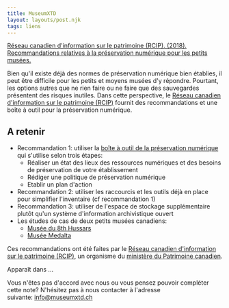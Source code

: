 ```yaml
---
title: MuseumXTD
layout: layouts/post.njk
tags: liens
---
```

[Réseau canadien d'information sur le patrimoine (RCIP). (2018). Recommandations relatives à la préservation numérique pour les petits musées.](https://www.canada.ca/fr/reseau-information-patrimoine/services/preservation-numerique/recommandations-petits-musees.html#a4)

Bien qu'il existe déjà des normes de préservation numérique bien établies, il peut être difficile pour les petits et moyens musées d'y répondre. Pourtant, les options autres que ne rien faire ou ne faire que des sauvegardes présentent des risques inutiles.
Dans cette perspective, le [Réseau canadien d'information sur le patrimoine (RCIP)](https://www.canada.ca/fr/reseau-information-patrimoine.html) fournit des recommandations et une boîte à outil pour la préservation numérique. 

## A retenir
- Recommandation 1: utiliser la [boîte à outil de la préservation numérique](https://www.canada.ca/fr/reseau-information-patrimoine/services/preservation-numerique/boite-outils.html) qui s'utilise selon trois étapes:
	- Réaliser un état des lieux des ressources numériques et des besoins de préservation de votre établissement
	- Rédiger une politique de préservation numérique
	- Etablir un plan d'action 
- Recommandation 2: utiliser les raccourcis et les outils déjà en place pour simplifier l'inventaire (cf recommandation 1)
- Recommandation 3: utiliser de l'espace de stockage supplémentaire plutôt qu'un système d'information archivistique ouvert
- Les études de cas de deux petits musées canadiens: 
	- [Musée du 8th Hussars](https://www.canada.ca/fr/reseau-information-patrimoine/services/preservation-numerique/hussars-etude-musee.html)
	- [Musée Medalta](https://www.canada.ca/fr/reseau-information-patrimoine/services/preservation-numerique/medalta-etude-musee.html)
  
Ces recommandations ont été faites par le [Réseau canadien d'information sur le patrimoine (RCIP)](https://www.canada.ca/fr/reseau-information-patrimoine.html), un organisme du [ministère du Patrimoine canadien](https://www.canada.ca/fr/patrimoine-canadien.html). 


Apparaît dans ...

Vous n'êtes pas d'accord avec nous ou vous pensez pouvoir compléter cette note? N'hésitez pas à nous contacter à l'adresse suivante: [info@museumxtd.ch](mailto:info@museumxtd.ch)